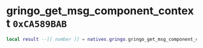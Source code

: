 # gringo_get_msg_component_context `0xCA589BAB`

```lua
local result --[[ number ]] = natives.gringo.gringo_get_msg_component_context()
```